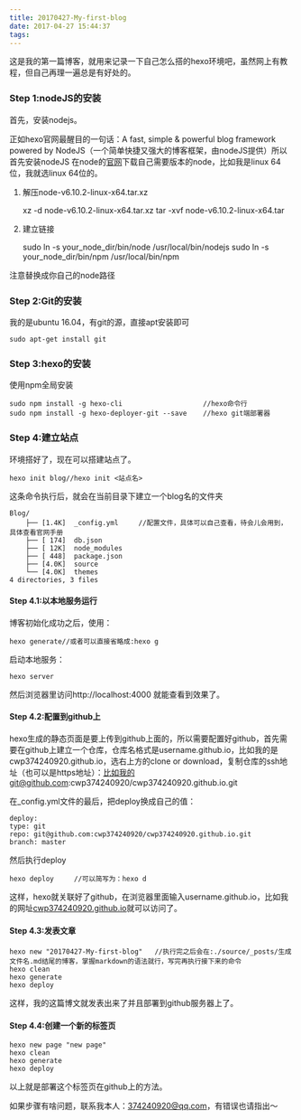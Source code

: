 ```yaml
---
title: 20170427-My-first-blog
date: 2017-04-27 15:44:37
tags:
---
```

这是我的第一篇博客，就用来记录一下自己怎么搭的hexo环境吧，虽然网上有教程，但自己再理一遍总是有好处的。

### Step 1:nodeJS的安装

首先，安装nodejs。

正如hexo官网最醒目的一句话：A fast, simple & powerful blog framework powered by NodeJS（一个简单快捷又强大的博客框架，由nodeJS提供）所以首先安装nodeJS
在node的[官网](http://nodejs.cn/download/)下载自己需要版本的node，比如我是linux 64位，我就选linux 64位的。
1. 解压node-v6.10.2-linux-x64.tar.xz
    
    xz -d node-v6.10.2-linux-x64.tar.xz
    tar -xvf node-v6.10.2-linux-x64.tar
2. 建立链接

    sudo ln -s your_node_dir/bin/node /usr/local/bin/nodejs
    sudo ln -s your_node_dir/bin/npm /usr/local/bin/npm

注意替换成你自己的node路径

### Step 2:Git的安装
我的是ubuntu 16.04，有git的源，直接apt安装即可
    
    sudo apt-get install git

### Step 3:hexo的安装

使用npm全局安装

    sudo npm install -g hexo-cli                    //hexo命令行
    sudo npm install -g hexo-deployer-git --save    //hexo git端部署器

### Step 4:建立站点

环境搭好了，现在可以搭建站点了。

    hexo init blog//hexo init <站点名>

这条命令执行后，就会在当前目录下建立一个blog名的文件夹

    Blog/
        ├── [1.4K]  _config.yml     //配置文件，具体可以自己查看，待会儿会用到，具体查看官网手册
        ├── [ 174]  db.json
        ├── [ 12K]  node_modules
        ├── [ 448]  package.json
        ├── [4.0K]  source
        └── [4.0K]  themes
    4 directories, 3 files

#### Step 4.1:以本地服务运行

博客初始化成功之后，使用：

    hexo generate//或者可以直接省略成:hexo g
启动本地服务：

    hexo server
然后浏览器里访问http://localhost:4000 就能查看到效果了。

#### Step 4.2:配置到github上

hexo生成的静态页面是要上传到github上面的，所以需要配置好github，首先需要在github上建立一个仓库，仓库名格式是username.github.io，比如我的是cwp374240920.github.io，选右上方的clone or download，复制仓库的ssh地址（也可以是https地址）：比如我的git@github.com:cwp374240920/cwp374240920.github.io.git

在_config.yml文件的最后，把deploy换成自己的值：

    deploy:
    type: git
    repo: git@github.com:cwp374240920/cwp374240920.github.io.git
    branch: master

然后执行deploy

    hexo deploy     //可以简写为：hexo d

这样，hexo就关联好了github，在浏览器里面输入username.github.io，比如我的网址[cwp374240920.github.io](cwp374240920.github.io)就可以访问了。

#### Step 4.3:发表文章

    hexo new "20170427-My-first-blog"   //执行完之后会在:./source/_posts/生成文件名.md结尾的博客，掌握markdown的语法就行，写完再执行接下来的命令
    hexo clean
    hexo generate
    hexo deploy

这样，我的这篇博文就发表出来了并且部署到github服务器上了。

#### Step 4.4:创建一个新的标签页

    hexo new page "new page"
    hexo clean 
    hexo generate 
    hexo deploy

以上就是部署这个标签页在github上的方法。

如果步骤有啥问题，联系我本人：374240920@qq.com，有错误也请指出～